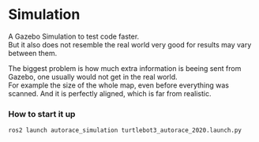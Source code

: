 # Simulation

A Gazebo Simulation to test code faster. \
But it also does not resemble the real world very good for results may vary between them.

The biggest problem is how much extra information is beeing sent from Gazebo, one usually would not get in the real world. \
For example the size of the whole map, even before everything was scanned. And it is perfectly aligned, which is far from realistic.


### How to start it up

`ros2 launch autorace_simulation turtlebot3_autorace_2020.launch.py`
